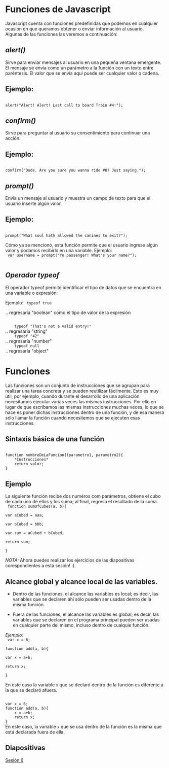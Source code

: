 Funciones de Javascript
===

Javascript cuenta con funciones predefinidas que podemos en cualquier ocasión en que queramos obtener o enviar información al usuario.  
Algunas de las funciones las veremos a continuación:  

*alert()*
--

Sirve para enviar mensajes al usuario en una pequeña ventana emergente.  
El mensaje se envía como un parámetro a la función con un texto entre paréntesis. El valor que se envía aquí puede ser cualquier valor o cadena.  

Ejemplo:
--
<code>
alert("Alert! Alert! Last call to board Train #4!");  
</code>

*confirm()*
--

Sirve para preguntar al usuario su consentimiento para continuar una acción.  

Ejemplo:
--
<code>
confirm("Dude. Are you sure you wanna ride #8? Just saying.");  
</code>

*prompt()*
--

Envía un mensaje al usuario y muestra un campo de texto para que el usuario inserte algún valor.  

Ejemplo:
--

<code>
prompt("What soul hath allowed the canines to exit?");  
</code>


Cómo ya se mencionó, esta función permite que el usuario ingrese algún valor y podamos recibirlo en una variable.   Ejemplo:    
<code>
	var username = prompt("Yo passenger! What's your name?");  
</code>

*Operador typeof*
--

El operador typeof permite identificar el tipo de datos que se encuentra en una variable o expresión:  

Ejemplo:
<code>
	typeof true  
</code>
.. regresaría "boolean" como el tipo de valor de la expresión

<code>
	typeof "That's not a valid entry!"  
</code>
.. regresaría "string"  

<code>
	typeof "42"  
</code>
.. regresaría "number"  

<code>
	typeof null  
</code>
.. regresaría "object"


Funciones
==

Las funciones son un conjunto de instrucciones que se agrupan para realizar una tarea concreta y se pueden reutilizar fácilmente. Esto es muy útil, por ejemplo, cuando durante el desarrollo de una aplicación necesitamos ejecutar varias veces las mismas instrucciones. Por ello en lugar de que escribamos las mismas instrucciones muchas veces, lo que se hace es poner dichas instrucciones dentro de una función, y de esa manera sólo llamar la función cuando necesitemos que se ejecuten esas instrucciones.

Sintaxis básica de una función
--
<code>
function nombreDeLaFuncion](parametro1, parametro2){  
	*Instrucciones*
	return valor;
}  
</code>

Ejemplo
--
La siguiente función recibe dos numéros com parámetros, obtiene el cubo de cada uno de ellos y los suma; al final, regresa el resultado de la suma.  
<code>
function sumOfCubes(a, b){  
	var aCubed = a*a*a;  
	var bCubed = b*b*b;  
	var sum = aCubed + bCubed;  
	return sum;  
}  
</code>
*NOTA:* Ahora puedes realizar los ejercicios de las diapositivas corespondientes a esta sesión! :).

Alcance global y alcance local de las variables.  
--

- Dentro de las funciones, el alcance las variables es local; es decir, las variables que se declaren ahí sólo pueden ser usadas dentro de la misma función.  

- Fuera de las funciones, el alcance las variables es global; es decir, las variables que se declaren en el programa principal pueden ser usadas en cualquier parte del mismo, incluso dentro de cualquie función.

*Ejemplo:*   
<code>
var x = 6;  
function add(a, b){  
	var x = a+b;  
	return x;  
}  
</code>
En este caso la variable <code>x</code> que se declaró dentro de la función es diferente a la que se declaró afuera.  

<code>
var x = 6;  
function add(a, b){  
	x = a+b;  
	return x;  
}  
</code>
En este caso, la variable <code>x</code> que se usa dentro de la función es la misma que está declarada fuera de ella. 

Diapositivas
-- 
[Sesión 6](https://www.haikudeck.com/javascript-functions-uncategorized-presentation-oMirgAK9Xj)